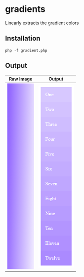 # gradients
Linearly extracts the gradient colors

## Installation

    php -f gradient.php

## Output
Raw Image             | Output
--------------------- | -------------
![Raw](/gradient.png) | ![Output](/output.png)
